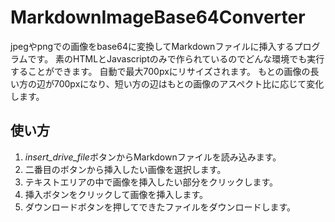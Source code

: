 <link href="https://fonts.googleapis.com/icon?family=Material+Icons" rel="stylesheet">

# MarkdownImageBase64Converter
jpegやpngでの画像をbase64に変換してMarkdownファイルに挿入するプログラムです。
素のHTMLとJavascriptのみで作られているのでどんな環境でも実行することができます。
自動で最大700pxにリサイズされます。
もとの画像の長い方の辺が700pxになり、短い方の辺はもとの画像のアスペクト比に応じて変化します。
## 使い方
1. <i class="material-icons">insert_drive_file</i>ボタンからMarkdownファイルを読み込みます。
1. 二番目のボタンから挿入したい画像を選択します。
1. テキストエリアの中で画像を挿入したい部分をクリックします。
1. 挿入ボタンをクリックして画像を挿入します。
1. ダウンロードボタンを押してできたファイルをダウンロードします。
